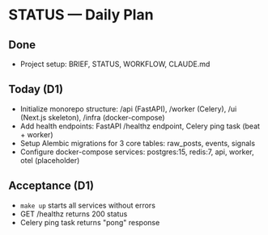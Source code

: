 # STATUS — Daily Plan

## Done
- Project setup: BRIEF, STATUS, WORKFLOW, CLAUDE.md

## Today (D1)
- Initialize monorepo structure: /api (FastAPI), /worker (Celery), /ui (Next.js skeleton), /infra (docker-compose)
- Add health endpoints: FastAPI /healthz endpoint, Celery ping task (beat + worker)
- Setup Alembic migrations for 3 core tables: raw_posts, events, signals
- Configure docker-compose services: postgres:15, redis:7, api, worker, otel (placeholder)

## Acceptance (D1)
- `make up` starts all services without errors
- GET /healthz returns 200 status
- Celery ping task returns "pong" response

